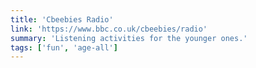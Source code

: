 ```yaml
---
title: 'Cbeebies Radio'
link: 'https://www.bbc.co.uk/cbeebies/radio'
summary: 'Listening activities for the younger ones.'
tags: ['fun', 'age-all']
---
```

